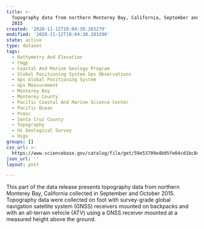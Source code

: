 ```yaml
---
title: >-
  Topography data from northern Monterey Bay, California, September and October
  2015
created: '2020-11-12T18:04:38.283279'
modified: '2020-11-12T18:04:38.283290'
state: active
type: dataset
tags:
  - Bathymetry And Elevation
  - Cmgp
  - Coastal And Marine Geology Program
  - Global Positioning System Gps Observations
  - Gps Global Positioning System
  - Gps Measurement
  - Monterey Bay
  - Monterey County
  - Pacific Coastal And Marine Science Center
  - Pacific Ocean
  - Pcmsc
  - Santa Cruz County
  - Topography
  - Us Geological Survey
  - Usgs
groups: []
csv_url: >-
  https://www.sciencebase.gov/catalog/file/get/59e53709e4b05fe04cd1bc8c?name=mb15_sept_topo.csv
json_url: ''
layout: post

---
```

This part of the data release presents topography data from northern Monterey Bay, California collected in September and October 2015. Topography data were collected on foot with survey-grade global navigation satellite system (GNSS) receivers mounted on backpacks and with an all-terrain vehicle (ATV) using a GNSS receiver mounted at a measured height above the ground.
